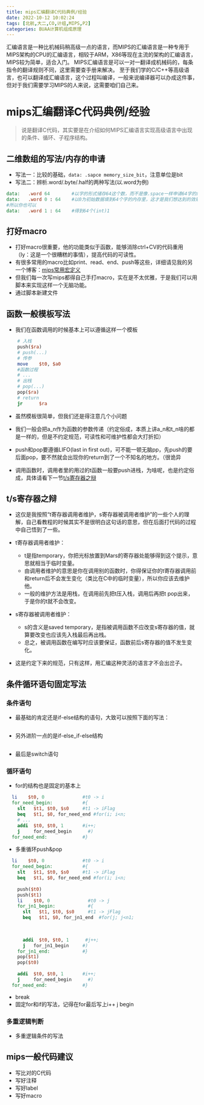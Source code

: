 ```yaml
---
title: mips汇编翻译C代码典例/经验
date: 2022-10-12 10:02:24
tags: [北航,大二,CO,计组,MIPS,P2]
categories: BUAA计算机组成原理
---
```


汇编语言是一种比机械码稍高级一点的语言，而MIPS的汇编语言是一种专用于MIPS架构的CPU的汇编语言，相较于ARM，X86等现在主流的架构的汇编语言，MIPS较为简单，适合入门。
MIPS汇编语言是可以一对一翻译成机械码的，每条指令的翻译规则不同，这里需要查手册来解决。
至于我们学的C/C++等高级语言，也可以翻译成汇编语言，这个过程叫编译，一般来说编译器可以办成这件事，但对于我们需要学习MIPS的人来说，这需要咱们自己来。

<!--more-->

# mips汇编翻译C代码典例/经验

> 说是翻译C代码，其实要是在介绍如何MIPS汇编语言实现高级语言中出现的条件、循环、子程序结构。

## 二维数组的写法/内存的申请

- 写法一：比较的基础，`data: .sapce memory_size_bit`，注意单位是bit
- 写法二：辨析.word/.byte/.half的两种写法(以.word为例)

```mips
data:   .word 64        #以字的形式储存64这个数，而不是像.space一样申请64字的内存
data:   .word 0 : 64    #以0为初始数据填到64个字的内存里，这才是我们想达到的效果
#所以你也可以
data:   .word 1 : 64    #得到64个(int)1
```

## 打好macro

- 打好macro很重要，他的功能类似于函数，能够消除ctrl+CV的代码重用（ly：这是一个很糟糕的事情），提高代码的可读性。
- 有很多常用的macro比如print、read、end、push等这些，详细请见我的另一个博客：[mips常用宏定义](http://volcaxiao.github.io/2022/10/12/mips常用宏定义/)
- 但我们每一次写mips都得自己手打macro，实在是不太优雅，于是我们可以用脚本来实现这样一个无脑功能。
- 通过脚本新建文件

## 函数一般模板写法

- 我们在函数调用的时候基本上可以遵循这样一个模板

```MIPS
    # 入栈
    push($ra)
    # push(...)
    # 传参
    move    $t0, $a0
    #函数过程
    # ...
    # 出栈
    # pop(...)
    pop($ra)
    # return
    jr      $ra
```

- 虽然模板很简单，但我们还是得注意几个小问题

- 我们一般会把a_n作为函数的参数传递（约定俗成，本质上讲a_n和t_n啥的都是一样的，但是不约定规范，可读性和可维护性都会大打折扣）
- push和pop要遵循LIFO(last in first out)，可不能一顿无脑pp，先push的要后面pop，要不然就会出现你的return到了一个不知名的地方。（很诡异
- 调用函数时，调用者里的用过的t函数一般要push进栈，为啥呢，也是约定俗成，具体请看下一节[t/s寄存器之辩](#ts寄存器之辩)

## t/s寄存器之辩

- 这仅是我按照“t寄存器调用者维护，s寄存器被调用者维护”的一些个人的理解，自己看教程的时候其实不是很明白这句话的意思，但在后面打代码的过程中自己悟到了一些。

- t寄存器调用者维护：
  - t是指temporary，你把光标放置到Mars的寄存器处能够得到这个提示，意思就相当于临时变量。
  - 由调用者维护的意思是你在调用别的函数时，你得保证你的t寄存器调用前和return后不会发生变化（类比在C中的临时变量），所以你应该去维护他。
  - 一般的维护方法是用栈，在调用前先把t压入栈，调用后再把t pop出来，于是你的t就不会改变。

- s寄存器被调用者维护：
  - s的含义是saved temporary，是指被调用函数不应改变s寄存器的值，就算要改变也应该先入栈最后再出栈。
  - 总之，被调用函数在编写时应该要保证，函数前后s寄存器的值不发生变化。

- 这是约定下来的规范，只有这样，用汇编这种灵活的语言才不会出岔子。

## 条件循环语句固定写法

### 条件语句

- 最基础的肯定还是if-else结构的语句，大致可以按照下面的写法：

```MIPS

```

- 另外进阶一点的是if-else_if-else结构

```mips

```

- 最后是switch语句

### 循环语句

- for的结构也是固定的基本上

```mips
  li    $t0, 0              #t0 -> i
  for_need_begin:           #{
    slt   $t1, $t0, $s0     #t1 -> iFlag
    beq   $t1, $0, for_need_end #for(i; i<n; 
    # ... 
    addi  $t0, $t0, 1       #i++;
    j     for_need_begin      #)
  for_need_end:             #}
```

- 多重循环push&pop

```mips
  li    $t0, 0              #t0 -> i
  for_need_begin:           #{
    slt   $t1, $t0, $s0     #t1 -> iFlag
    beq   $t1, $0, for_need_end #for(i; i<n; 
    
    push($t0)
    push($t1)
    li    $t0, 0              #t0 -> j
    for_jn1_begin:            #{
      slt   $t1, $t0, $s0     #t1 -> jFlag
      beq   $t1, $0, for_jn1_end  #for(j; j<n1; 

      
      
      addi  $t0, $t0, 1      #j++;
      j   for_jn1_begin     #)
    for_jn1_end:            #}
    pop($t1)
    pop($t0)
    
    addi  $t0, $t0, 1       #i++;
    j     for_need_begin      #)
  for_need_end:             #}
```

- break
- 固定for和if的写法，记得在for最后写上i++ j begin

### 多重逻辑判断

- 多重逻辑条件的写法

## mips一般代码建议

- 写比对的C代码
- 写好注释
- 写好label
- 写好macro
